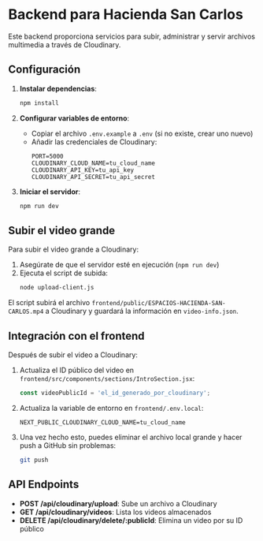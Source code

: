 # Backend para Hacienda San Carlos

Este backend proporciona servicios para subir, administrar y servir archivos multimedia a través de Cloudinary.

## Configuración

1. **Instalar dependencias**:
   ```bash
   npm install
   ```

2. **Configurar variables de entorno**:
   - Copiar el archivo `.env.example` a `.env` (si no existe, crear uno nuevo)
   - Añadir las credenciales de Cloudinary:
     ```
     PORT=5000
     CLOUDINARY_CLOUD_NAME=tu_cloud_name
     CLOUDINARY_API_KEY=tu_api_key
     CLOUDINARY_API_SECRET=tu_api_secret
     ```

3. **Iniciar el servidor**:
   ```bash
   npm run dev
   ```

## Subir el video grande

Para subir el video grande a Cloudinary:

1. Asegúrate de que el servidor esté en ejecución (`npm run dev`)
2. Ejecuta el script de subida:
   ```bash
   node upload-client.js
   ```

El script subirá el archivo `frontend/public/ESPACIOS-HACIENDA-SAN-CARLOS.mp4` a Cloudinary y guardará la información en `video-info.json`.

## Integración con el frontend

Después de subir el video a Cloudinary:

1. Actualiza el ID público del video en `frontend/src/components/sections/IntroSection.jsx`:
   ```javascript
   const videoPublicId = 'el_id_generado_por_cloudinary';
   ```

2. Actualiza la variable de entorno en `frontend/.env.local`:
   ```
   NEXT_PUBLIC_CLOUDINARY_CLOUD_NAME=tu_cloud_name
   ```

3. Una vez hecho esto, puedes eliminar el archivo local grande y hacer push a GitHub sin problemas:
   ```bash
   git push
   ```

## API Endpoints

- **POST /api/cloudinary/upload**: Sube un archivo a Cloudinary
- **GET /api/cloudinary/videos**: Lista los videos almacenados
- **DELETE /api/cloudinary/delete/:publicId**: Elimina un video por su ID público 
